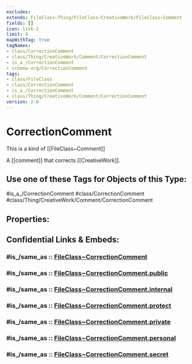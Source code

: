 ```yaml
---
excludes: 
extends: FileClass~Thing/FileClass~CreativeWork/FileClass~Comment
fields: []
icon: link-2
limit: 9
mapWithTag: true
tagNames:
- class/CorrectionComment
- class/Thing/CreativeWork/Comment/CorrectionComment
- is_a_/CorrectionComment
- schema-org/CorrectionComment
tags:
- class/FileClass
- class/CorrectionComment
- is_a_/CorrectionComment
- class/Thing/CreativeWork/Comment/CorrectionComment
version: 2.0
---
```


# CorrectionComment
This is a kind of [[FileClass~Comment]]

A [[comment]] that corrects [[CreativeWork]].


## Use one of these Tags for Objects of this Type:

#is_a_/CorrectionComment
#class/CorrectionComment
#class/Thing/CreativeWork/Comment/CorrectionComment

## Properties:


## Confidential Links & Embeds: 

### #is_/same_as :: [FileClass~CorrectionComment](/_Standards/fileClass/FileClass~Thing/FileClass~CreativeWork/FileClass~Comment/FileClass~CorrectionComment.md) 

### #is_/same_as :: [FileClass~CorrectionComment.public](/_public/fileClass/FileClass~Thing/FileClass~CreativeWork/FileClass~Comment/FileClass~CorrectionComment.public.md) 

### #is_/same_as :: [FileClass~CorrectionComment.internal](/_internal/fileClass/FileClass~Thing/FileClass~CreativeWork/FileClass~Comment/FileClass~CorrectionComment.internal.md) 

### #is_/same_as :: [FileClass~CorrectionComment.protect](/_protect/fileClass/FileClass~Thing/FileClass~CreativeWork/FileClass~Comment/FileClass~CorrectionComment.protect.md) 

### #is_/same_as :: [FileClass~CorrectionComment.private](/_private/fileClass/FileClass~Thing/FileClass~CreativeWork/FileClass~Comment/FileClass~CorrectionComment.private.md) 

### #is_/same_as :: [FileClass~CorrectionComment.personal](/_personal/fileClass/FileClass~Thing/FileClass~CreativeWork/FileClass~Comment/FileClass~CorrectionComment.personal.md) 

### #is_/same_as :: [FileClass~CorrectionComment.secret](/_secret/fileClass/FileClass~Thing/FileClass~CreativeWork/FileClass~Comment/FileClass~CorrectionComment.secret.md)

